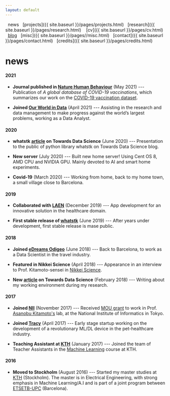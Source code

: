 ```yaml
---
layout: default
---
```

<a href="{{ site.baseurl }}/index.html" class="back2"><i class="fa fa-home" aria-hidden="true"></i></a> &nbsp; 
news &nbsp; [projects]({{ site.baseurl }}/pages/projects.html) &nbsp; [research]({{ site.baseurl }}/pages/research.html) &nbsp;&nbsp;
[cv]({{ site.baseurl }}/pages/cv.html) &nbsp; [blog](https://medium.com/@lucasrg) &nbsp; [misc]({{ site.baseurl }}/pages//misc.html) &nbsp;
[contact]({{ site.baseurl }}/pages/contact.html) &nbsp; [credits]({{ site.baseurl }}/pages/credits.html)<br/>

# news



#### 2021
* **Journal published in [Nature Human Behaviour](https://www.nature.com/articles/s41562-021-01122-8)** (May 2021) ---
  Publication of _A global database of COVID-19 vaccinations_, which summarizes our work on the [COVID-19 vaccination dataset](https://github.com/owid/covid-19-data/tree/master/scripts/scripts/vaccinations).

* **Joined [Our World in Data](https://ourworldindata.org)** (April 2021) --- Assisting in the
  research and data management to make progress against the world’s largest problems, working as a Data Analyst.

#### 2020
* **whatstk [article](https://towardsdatascience.com/analyzing-whatsapp-chats-with-python-20d62ce7fe2d) on
Towards Data Science** (June 2020) --- Presentation to the public of python library whatstk on Towards Data Science blog.

* **New server** (July 2020) --- Built new home server! Using Cent OS 8, AMD CPU and NVIDIA GPU. Mainly devoted to AI and
smart home experiments.

* **Covid-19** (March 2020) --- Working from home, back to my home town, a small village close to Barcelona.

#### 2019
* **Collaborated with [LAEN](https://www.linkedin.com/company/laen/)** (December 2019) --- App development for an
  innovative solution in the healthcare domain.

* **First stable release of [whatstk](https://whatstk.lcsrg.me/)** (June 2019) ---  After years under development, first
  stable release is mase public.

#### 2018
* **Joined [eDreams Odigeo](https://www.edreamsodigeo.com/)** (June 2018) --- Back to Barcelona, to work as a Data
  Scientist in the travel industry.

<!-- * **Featured in Youth Studio** (March 2018) --- Interview about "Veganism" by Youth Studio, Tokyo. -->

* **Featured in Nikkei Science** (April 2018) --- Appearance in an interview to Prof. Kitamoto-sensei in [Nikkei Science](http://www.nikkei-science.com/201804_014.html).

* **New [article](https://towardsdatascience.com/using-jupyter-notebook-running-on-a-remote-docker-container-via-ssh-ea2c3ebb9055) on Towards Data Science** (February 2018) --- Writing about my working environment during my research.

#### 2017
* **Joined [NII](http://www.nii.ac.jp/en/)** (November 2017) --- Received [MOU grant](https://www.nii.ac.jp/en/about/international/mouresearch/) to work in Prof. [Asanobu Kitamoto's](http://agora.ex.nii.ac.jp/~kitamoto/index.html.en) lab, at the National Institute of Informatics in Tokyo.

* **Joined [Tracy](https://www.linkedin.com/company/tracy/)** (April 2017) --- Early stage startup working on the
  development of a revolutionary ML/DL device in the pet-healthcare industry.

* **Teaching Assistant at [KTH](http://kth.se)** (January 2017) --- Joined the team of Teacher Assistants in the [Machine Learning](https://www.kth.se/student/kurser/kurs/DD2421?l=en) course at KTH.
<!-- Actual course was: https://www.kth.se/student/kurser/kurs/DD2431-->

#### 2016
* **Moved to Stockholm** (August 2016) --- Started my master studies at [KTH](http://kth.se) (Stockholm). The master is in
Electrical Engineering, with strong emphasis in Machine Learning/A.I and is part of a joint program between [ETSETB-UPC](http://etsetb.upc.edu/ca) (Barcelona).
